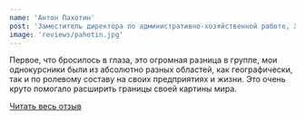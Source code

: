 ```yaml
---
name: 'Антон Пахотин'
post: 'Заместитель директора по административно-хозяйственной работе, Хериот-Ватт Центр, ТПУ'
image: 'reviews/pahotin.jpg'
---
```


Первое, что бросилось в глаза, это огромная разница в группе, мои однокурсники были из абсолютно разных областей, как географически, так и по ролевому составу на своих предприятиях и жизни. Это очень круто помогало расширить границы своей картины мира.

<a href="https://systemsworld.club/t/topic/4307" target="_blank">Читать весь отзыв</a>
